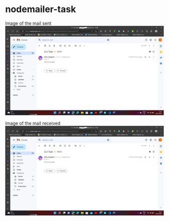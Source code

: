 # nodemailer-task

Image of the mail sent
![sent_image](img/received_mail.png)

Image of the mail received
![received_mail](/img/received_mail.png)
